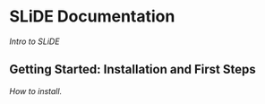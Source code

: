 
# SLiDE Documentation

*Intro to SLiDE*

## Getting Started: Installation and First Steps

*How to install.*